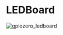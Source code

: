 # LEDBoard

![gpiozero_ledboard](https://user-images.githubusercontent.com/13591438/38169094-33b83b98-3526-11e8-940e-045f3ab87f04.png)

